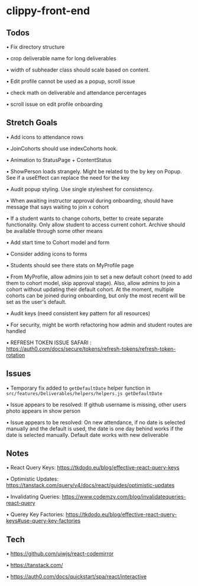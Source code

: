 # clippy-front-end

## Todos

• Fix directory structure

• crop deliverable name for long deliverables

• width of subheader class should scale based on content.

• Edit profile cannot be used as a popup, scroll issue

• check math on deliverable and attendance percentages

• scroll issue on edit profile onboarding

## Stretch Goals

• Add icons to attendance rows

• JoinCohorts should use indexCohorts hook.

• Animation to StatusPage + ContentStatus

• ShowPerson loads strangely. Might be related to the by key on Popup. See if a useEffect can replace the need for the key

• Audit popup styling. Use single stylesheet for consistency.

• When awaiting instructor approval during onboarding, should have message that says waiting to join x cohort

• If a student wants to change cohorts, better to create separate functionality. Only allow student to access current cohort. Archive should be available through some other means

• Add start time to Cohort model and form

• Consider adding icons to forms

• Students should see there stats on MyProfile page

• From MyProfile, allow admins join to set a new default cohort (need to add them to cohort model, skip approval stage). Also, allow admins to join a cohort without updating their default cohort. At the moment, multiple cohorts can be joined during onboarding, but only the most recent will be set as the user's default.

• Audit keys (need consistent key pattern for all resources)

• For security, might be worth refactoring how admin and student routes are handled

• REFRESH TOKEN ISSUE SAFARI : https://auth0.com/docs/secure/tokens/refresh-tokens/refresh-token-rotation


## Issues

•  Temporary fix added to ```getDefaultDate``` helper function in ```src/features/Deliverables/helpers/helpers.js getDefaultDate```

• Issue appears to be resolved: If github username is missing, other users photo appears in show person

• Issue appears to be resolved: On new attendance, if no date is selected manually and the default is used, the date is one day behind
  works if the date is selected manually. Default date works with new deliverable


  ## Notes

• React Query Keys: https://tkdodo.eu/blog/effective-react-query-keys

• Optimistic Updates: https://tanstack.com/query/v4/docs/react/guides/optimistic-updates

• Invalidating Queries: https://www.codemzy.com/blog/invalidatequeries-react-query

• Querey Key Factories: https://tkdodo.eu/blog/effective-react-query-keys#use-query-key-factories

## Tech

• https://github.com/uiwjs/react-codemirror

• https://tanstack.com/

• https://auth0.com/docs/quickstart/spa/react/interactive